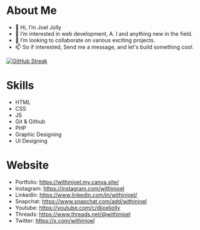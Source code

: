 # About Me
* 👋 Hi, I’m Joel Jolly
* 👀 I’m interested in web development, A. I and anything new in the field.
* 💞️ I’m looking to collaborate on various exciting projects.
* 📫 So if interested, Send me a message, and let's build something cool.

[![GitHub Streak](https://streak-stats.demolab.com?user=withinjoel&theme=github-dark)](https://git.io/streak-stats)

# Skills
* HTML
* CSS
* JS
* Git & Github
* PHP
* Graphic Designing
* UI Designing
# Website
* Portfolio: https://withinjoel.my.canva.site/
* Instagram: https://instagram.com/withinjoel
* LinkedIn: https://www.linkedin.com/in/withinjoel/
* Snapchat: https://www.snapchat.com/add/withinjoel
* Youtube: https://youtube.com/c/djjoeljolly
* Threads: https://www.threads.net/@withinjoel
* Twitter: https://x.com/withinjoel
